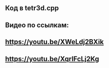## Код в tetr3d.cpp
## Видео по ссылкам:
## https://youtu.be/XWeLdj2BXik
## https://youtu.be/XqrlFcLj2Kg
